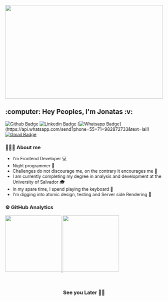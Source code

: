 <img width="100%" height="300" src="">

<h2>:computer: Hey Peoples, I'm Jonatas :v: </h2>
 
 
[![Github Badge](https://img.shields.io/badge/-Github-000?style=flat-square&logo=Github&logoColor=white&link=https://github.com/DevJonh)](https://github.com/DevJonh)
[![Linkedin Badge](https://img.shields.io/badge/-LinkedIn-informational?style=flat-square&logo=Linkedin&logoColor=white&link=https://www.linkedin.com/in/jonatas-senna/)](https://www.linkedin.com/in/jonatas-senna/)
[![Whatsapp Badge](https://img.shields.io/badge/-WathsApp-success?style=flat-square&logo=whatsapp&logoColor=white&link=https://api.whatsapp.com/send?phone=5571982872733&text=Iai!)](https://api.whatsapp.com/send?phone=55+71+982872733&text=Iai!)
[![Gmail Badge](https://img.shields.io/badge/-Gmail-940000?style=flat-square&logo=Gmail&logoColor=white&link=mailto:devjhon.senna@gmail.com)](mailto:devjhon.senna@gmail.com)

### 👨🏾‍💻 About me

 - I'm Frontend Developer :computer:
 - Night programmer :city_sunrise:
 - Challenges do not discourage me, on the contrary it encourages me :balloon:
 - I am currently completing my degree in analysis and development at the University of Salvador :mortar_board:
 - In my spare time, I spend playing the keyboard :musical_keyboard:
 - I'm digging into atomic design, testing and Server side Rendering :mag_right:

### ⚙ GitHub Analytics

<p>
<a href="https://github.com/DevJonh">
  <img height="180em" src="https://github-readme-stats-eight-theta.vercel.app/api?username=DevJonh&show_icons=true&theme=radical&include_all_commits=true&count_private=true"/>
  <img height="180em" src="https://github-readme-stats-eight-theta.vercel.app/api/top-langs/?username=DevJonh&layout=compact&langs_count=8&theme=radical"/>
</a>
</p>
<br />
<h3 align='center'>See you Later 🖐🏾</h3>
